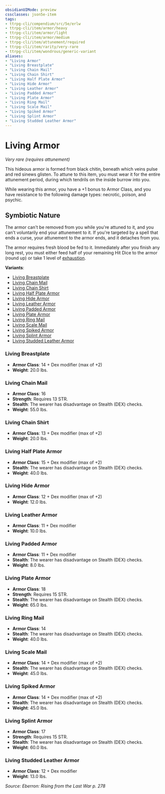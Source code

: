 ```yaml
---
obsidianUIMode: preview
cssclasses: json5e-item
tags:
- ttrpg-cli/compendium/src/5e/erlw
- ttrpg-cli/item/armor/heavy
- ttrpg-cli/item/armor/light
- ttrpg-cli/item/armor/medium
- ttrpg-cli/item/attunement/required
- ttrpg-cli/item/rarity/very-rare
- ttrpg-cli/item/wondrous/generic-variant
aliases: 
- "Living Armor"
- "Living Breastplate"
- "Living Chain Mail"
- "Living Chain Shirt"
- "Living Half Plate Armor"
- "Living Hide Armor"
- "Living Leather Armor"
- "Living Padded Armor"
- "Living Plate Armor"
- "Living Ring Mail"
- "Living Scale Mail"
- "Living Spiked Armor"
- "Living Splint Armor"
- "Living Studded Leather Armor"
---
```

# Living Armor
*Very rare (requires attunement)*  



This hideous armor is formed from black chitin, beneath which veins pulse and red sinews glisten. To attune to this item, you must wear it for the entire attunement period, during which tendrils on the inside burrow into you.

While wearing this armor, you have a +1 bonus to Armor Class, and you have resistance to the following damage types: necrotic, poison, and psychic.

## Symbiotic Nature

The armor can't be removed from you while you're attuned to it, and you can't voluntarily end your attunement to it. If you're targeted by a spell that ends a curse, your attunement to the armor ends, and it detaches from you.

The armor requires fresh blood be fed to it. Immediately after you finish any long rest, you must either feed half of your remaining Hit Dice to the armor (round up) or take 1 level of [exhaustion](Інструменти%20ДМ/CLI/rules/conditions.md#Exhaustion).

**Variants**:
- [Living Breastplate](#Living%20Breastplate)
- [Living Chain Mail](#Living%20Chain%20Mail)
- [Living Chain Shirt](#Living%20Chain%20Shirt)
- [Living Half Plate Armor](#Living%20Half%20Plate%20Armor)
- [Living Hide Armor](#Living%20Hide%20Armor)
- [Living Leather Armor](#Living%20Leather%20Armor)
- [Living Padded Armor](#Living%20Padded%20Armor)
- [Living Plate Armor](#Living%20Plate%20Armor)
- [Living Ring Mail](#Living%20Ring%20Mail)
- [Living Scale Mail](#Living%20Scale%20Mail)
- [Living Spiked Armor](#Living%20Spiked%20Armor)
- [Living Splint Armor](#Living%20Splint%20Armor)
- [Living Studded Leather Armor](#Living%20Studded%20Leather%20Armor)

### Living Breastplate

- **Armor Class**: 14 + Dex modifier (max of +2)
- **Weight**: 20.0 lbs.

### Living Chain Mail

- **Armor Class**: 16
- **Strength**: Requires 13 STR.
- **Stealth**: The wearer has disadvantage on Stealth (DEX) checks.
- **Weight**: 55.0 lbs.

### Living Chain Shirt

- **Armor Class**: 13 + Dex modifier (max of +2)
- **Weight**: 20.0 lbs.

### Living Half Plate Armor

- **Armor Class**: 15 + Dex modifier (max of +2)
- **Stealth**: The wearer has disadvantage on Stealth (DEX) checks.
- **Weight**: 40.0 lbs.

### Living Hide Armor

- **Armor Class**: 12 + Dex modifier (max of +2)
- **Weight**: 12.0 lbs.

### Living Leather Armor

- **Armor Class**: 11 + Dex modifier
- **Weight**: 10.0 lbs.

### Living Padded Armor

- **Armor Class**: 11 + Dex modifier
- **Stealth**: The wearer has disadvantage on Stealth (DEX) checks.
- **Weight**: 8.0 lbs.

### Living Plate Armor

- **Armor Class**: 18
- **Strength**: Requires 15 STR.
- **Stealth**: The wearer has disadvantage on Stealth (DEX) checks.
- **Weight**: 65.0 lbs.

### Living Ring Mail

- **Armor Class**: 14
- **Stealth**: The wearer has disadvantage on Stealth (DEX) checks.
- **Weight**: 40.0 lbs.

### Living Scale Mail

- **Armor Class**: 14 + Dex modifier (max of +2)
- **Stealth**: The wearer has disadvantage on Stealth (DEX) checks.
- **Weight**: 45.0 lbs.

### Living Spiked Armor

- **Armor Class**: 14 + Dex modifier (max of +2)
- **Stealth**: The wearer has disadvantage on Stealth (DEX) checks.
- **Weight**: 45.0 lbs.

### Living Splint Armor

- **Armor Class**: 17
- **Strength**: Requires 15 STR.
- **Stealth**: The wearer has disadvantage on Stealth (DEX) checks.
- **Weight**: 60.0 lbs.

### Living Studded Leather Armor

- **Armor Class**: 12 + Dex modifier
- **Weight**: 13.0 lbs.


*Source: Eberron: Rising from the Last War p. 278*